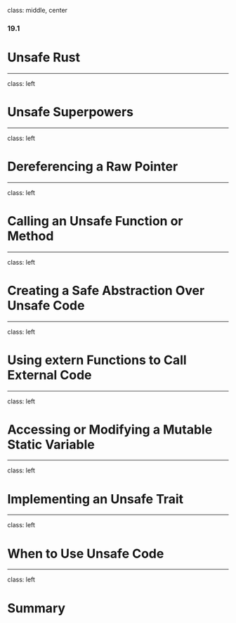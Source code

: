 class: middle, center

### 19.1

# Unsafe Rust

---

class: left

# Unsafe Superpowers

---

class: left

# Dereferencing a Raw Pointer

---

class: left

# Calling an Unsafe Function or Method

---

class: left

# Creating a Safe Abstraction Over Unsafe Code

---

class: left

# Using extern Functions to Call External Code

---

class: left

# Accessing or Modifying a Mutable Static Variable

---

class: left

# Implementing an Unsafe Trait

---

class: left

# When to Use Unsafe Code

---

class: left

# Summary

